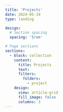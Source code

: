 ```yaml
---
title: 'Projects'
date: 2024-05-19
type: landing

design:
  # Section spacing
  spacing: '5rem'

# Page sections
sections:
  - block: collection
    content:
      title: Projects
      text: 
      filters:
        folders:
          - project
    design:
      view: article-grid
      fill_image: false
      columns: 3
---
```

